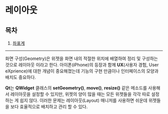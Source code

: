 # 레이아웃

## 목차

1. [좌표계](./좌표계)

---

화면 구성(Geometry)은 위젯을 화면 내의 적절한 위치에 배열하여 정리 및 구성하는 것으로 레이아웃 이라고 한다. 아이폰(iPhone)의 등장과 함께 **UX**(사용자 경험, User eXprience)에 대한 개념이 중요해졌는데 기능의 구현 만큼이나 인터페이스의 모양과 배치도 중요하다.

**Qt**는 **QWidget** 클래스의 **setGeometry()**, **move()**, **resize()** 같은 메소드를 사용해서 레이아웃을 설정할 수 있지만, 위젯의 양이 많을 때는 모든 위젯들을 각각 따로 설정하는 게 쉽지 않다. 이러한 문제는 레이아웃(Layout) 매니저를 사용하면 쉬운데 위젯들을 보다 효율적으로 배치하고 관리 할 수 있다. 